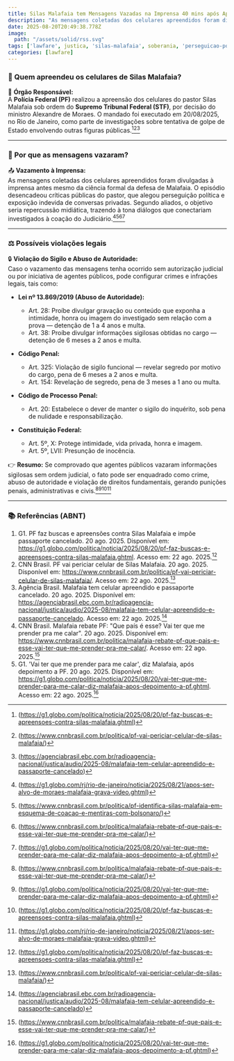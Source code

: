 ```yaml
---
title: Silas Malafaia tem Mensagens Vazadas na Imprensa 40 mins após Apreensão da Polícia Federal
description: "As mensagens coletadas dos celulares apreendidos foram divulgadas à imprensa antes mesmo da ciência formal da defesa de Malafaia. O episódio desencadeou críticas públicas do pastor, que alegou perseguição política e exposição indevida de conversas privadas. Segundo aliados, o objetivo seria repercussão midiática, trazendo à tona diálogos que conectariam investigados à coação do Judiciário."
date: 2025-08-20T20:49:38.778Z
image: 
  path: "/assets/solid/rss.svg"
tags: ['lawfare', justica, 'silas-malafaia', soberania, 'perseguicao-politica', 'direitos-fundamentais', 'abuso-de-autoridade', 'devido-processo-legal']
categories: [lawfare]
---
```


### 📱 Quem apreendeu os celulares de Silas Malafaia?

🔎 **Órgão Responsável:**  
A **Polícia Federal (PF)** realizou a apreensão dos celulares do pastor Silas Malafaia sob ordem do **Supremo Tribunal Federal (STF)**, por decisão do ministro Alexandre de Moraes. O mandado foi executado em 20/08/2025, no Rio de Janeiro, como parte de investigações sobre tentativa de golpe de Estado envolvendo outras figuras públicas.[^8][^9][^10]

***

### 🚨 Por que as mensagens vazaram?

📤 **Vazamento à Imprensa:**  
As mensagens coletadas dos celulares apreendidos foram divulgadas à imprensa antes mesmo da ciência formal da defesa de Malafaia. O episódio desencadeou críticas públicas do pastor, que alegou perseguição política e exposição indevida de conversas privadas. Segundo aliados, o objetivo seria repercussão midiática, trazendo à tona diálogos que conectariam investigados à coação do Judiciário.[^11][^12][^13][^14]

***

### ⚖️ Possíveis violações legais

🔒 **Violação do Sigilo e Abuso de Autoridade:**  
Caso o vazamento das mensagens tenha ocorrido sem autorização judicial ou por iniciativa de agentes públicos, pode configurar crimes e infrações legais, tais como:

- **Lei nº 13.869/2019 (Abuso de Autoridade):**  
  - Art. 28: Proíbe divulgar gravação ou conteúdo que exponha a intimidade, honra ou imagem do investigado sem relação com a prova — detenção de 1 a 4 anos e multa.  
  - Art. 38: Proíbe divulgar informações sigilosas obtidas no cargo — detenção de 6 meses a 2 anos e multa.

- **Código Penal:**  
  - Art. 325: Violação de sigilo funcional — revelar segredo por motivo do cargo, pena de 6 meses a 2 anos e multa.  
  - Art. 154: Revelação de segredo, pena de 3 meses a 1 ano ou multa.

- **Código de Processo Penal:**  
  - Art. 20: Estabelece o dever de manter o sigilo do inquérito, sob pena de nulidade e responsabilização.

- **Constituição Federal:**  
  - Art. 5º, X: Protege intimidade, vida privada, honra e imagem.  
  - Art. 5º, LVII: Presunção de inocência.

👉 **Resumo:** Se comprovado que agentes públicos vazaram informações sigilosas sem ordem judicial, o fato pode ser enquadrado como crime, abuso de autoridade e violação de direitos fundamentais, gerando punições penais, administrativas e civis.[^13][^14][^8][^11]

***

### 📚 Referências (ABNT)

1. G1. PF faz buscas e apreensões contra Silas Malafaia e impõe passaporte cancelado. 20 ago. 2025. Disponível em: <https://g1.globo.com/politica/noticia/2025/08/20/pf-faz-buscas-e-apreensoes-contra-silas-malafaia.ghtml>. Acesso em: 22 ago. 2025.[^8]
2. CNN Brasil. PF vai periciar celular de Silas Malafaia. 20 ago. 2025. Disponível em: <https://www.cnnbrasil.com.br/politica/pf-vai-periciar-celular-de-silas-malafaia/>. Acesso em: 22 ago. 2025.[^9]
3. Agência Brasil. Malafaia tem celular apreendido e passaporte cancelado. 20 ago. 2025. Disponível em: <https://agenciabrasil.ebc.com.br/radioagencia-nacional/justica/audio/2025-08/malafaia-tem-celular-apreendido-e-passaporte-cancelado>. Acesso em: 22 ago. 2025.[^10]
4. CNN Brasil. Malafaia rebate PF: "Que país é esse? Vai ter que me prender pra me calar". 20 ago. 2025. Disponível em: <https://www.cnnbrasil.com.br/politica/malafaia-rebate-pf-que-pais-e-esse-vai-ter-que-me-prender-pra-me-calar/>. Acesso em: 22 ago. 2025.[^13]
5. G1. 'Vai ter que me prender para me calar', diz Malafaia, após depoimento a PF. 20 ago. 2025. Disponível em: <https://g1.globo.com/politica/noticia/2025/08/20/vai-ter-que-me-prender-para-me-calar-diz-malafaia-apos-depoimento-a-pf.ghtml>. Acesso em: 22 ago. 2025.[^14]

[^1]: (https://cdn.direcaoconcursos.com.br/uploads/2020/10/Constitucional-prf-3.pdf)
[^2]: (https://bd-login.tjmg.jus.br/jspui/bitstream/tjmg/9199/3/artigo-Brant,MHC-Os%20s%C3%ADmbolos%20nacionais%20na%20Constitui%C3%A7%C3%A3o.pdf)
[^3]: (https://www.ibdcult.org/post/os-s%C3%ADmbolos-nacionais-numa-sociedade-plural)
[^4]: (https://revistaseletronicas.fmu.br/index.php/FMUD/article/download/142/175/388)
[^5]: (https://www.planalto.gov.br/ccivil_03/constituicao/constituicao.htm)
[^6]: (https://agenciajavali.com.br/os-principais-simbolos-juridicos-sua-historia-e-usos-atuais/)
[^7]: (https://www.planalto.gov.br/ccivil_03/constituicao/constituicao67.htm)
[^8]: (https://g1.globo.com/politica/noticia/2025/08/20/pf-faz-buscas-e-apreensoes-contra-silas-malafaia.ghtml)
[^9]: (https://www.cnnbrasil.com.br/politica/pf-vai-periciar-celular-de-silas-malafaia/)
[^10]: (https://agenciabrasil.ebc.com.br/radioagencia-nacional/justica/audio/2025-08/malafaia-tem-celular-apreendido-e-passaporte-cancelado)
[^11]: (https://g1.globo.com/rj/rio-de-janeiro/noticia/2025/08/21/apos-ser-alvo-de-moraes-malafaia-grava-video.ghtml)
[^12]: (https://www.cnnbrasil.com.br/politica/pf-identifica-silas-malafaia-em-esquema-de-coacao-e-mentiras-com-bolsonaro/)
[^13]: (https://www.cnnbrasil.com.br/politica/malafaia-rebate-pf-que-pais-e-esse-vai-ter-que-me-prender-pra-me-calar/)
[^14]: (https://g1.globo.com/politica/noticia/2025/08/20/vai-ter-que-me-prender-para-me-calar-diz-malafaia-apos-depoimento-a-pf.ghtml)
